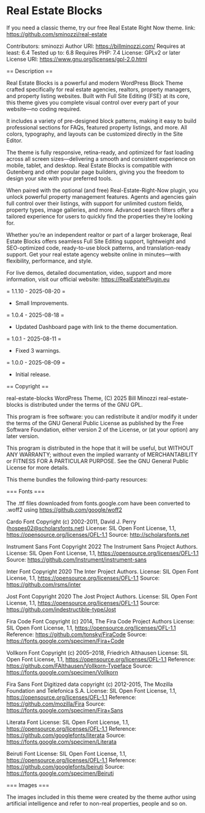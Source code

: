 # Real Estate Blocks

If you need a classic theme, try our free Real Estate Right Now theme. link: https://github.com/sminozzi/real-estate

Contributors: sminozzi
Author URI: https://billminozzi.com/
Requires at least: 6.4
Tested up to: 6.8
Requires PHP: 7.4
License: GPLv2 or later
License URI: https://www.gnu.org/licenses/gpl-2.0.html

== Description ==

Real Estate Blocks is a powerful and modern WordPress Block Theme crafted specifically for real estate agencies, realtors, property managers, and property listing websites. Built with Full Site Editing (FSE) at its core, this theme gives you complete visual control over every part of your website—no coding required.

It includes a variety of pre-designed block patterns, making it easy to build professional sections for FAQs, featured property listings, and more. All colors, typography, and layouts can be customized directly in the Site Editor.

The theme is fully responsive, retina-ready, and optimized for fast loading across all screen sizes—delivering a smooth and consistent experience on mobile, tablet, and desktop. Real Estate Blocks is compatible with Gutenberg and other popular page builders, giving you the freedom to design your site with your preferred tools.

When paired with the optional (and free) Real-Estate-Right-Now plugin, you unlock powerful property management features. Agents and agencies gain full control over their listings, with support for unlimited custom fields, property types, image galleries, and more. Advanced search filters offer a tailored experience for users to quickly find the properties they’re looking for.

Whether you’re an independent realtor or part of a larger brokerage, Real Estate Blocks offers seamless Full Site Editing support, lightweight and SEO-optimized code, ready-to-use block patterns, and translation-ready support. Get your real estate agency website online in minutes—with flexibility, performance, and style.

For live demos, detailed documentation, video, support and more information, visit our official website: https://RealEstatePlugin.eu

= 1.1.10 - 2025-08-20 =
* Small Improvements.

= 1.0.4 - 2025-08-18 =
* Updated Dashboard page with link to the theme documentation.

= 1.0.1 - 2025-08-11 =
* Fixed 3 warnings.

= 1.0.0 - 2025-08-09 =
* Initial release.


== Copyright ==

real-estate-blocks WordPress Theme, (C) 2025 Bill Minozzi
real-estate-blocks is distributed under the terms of the GNU GPL.

This program is free software: you can redistribute it and/or modify
it under the terms of the GNU General Public License as published by
the Free Software Foundation, either version 2 of the License, or
(at your option) any later version.

This program is distributed in the hope that it will be useful,
but WITHOUT ANY WARRANTY; without even the implied warranty of
MERCHANTABILITY or FITNESS FOR A PARTICULAR PURPOSE. See the
GNU General Public License for more details.

This theme bundles the following third-party resources:

=== Fonts ===

The .ttf files downloaded from fonts.google.com have been converted to .woff2 using
https://github.com/google/woff2

Cardo Font
Copyright (c) 2002-2011, David J. Perry (hospes02@scholarsfonts.net)
License: SIL Open Font License, 1.1, https://opensource.org/licenses/OFL-1.1
Source: http://scholarsfonts.net

Instrument Sans Font
Copyright 2022 The Instrument Sans Project Authors.
License: SIL Open Font License, 1.1, https://opensource.org/licenses/OFL-1.1
Source: https://github.com/Instrument/instrument-sans

Inter Font
Copyright 2020 The Inter Project Authors.
License: SIL Open Font License, 1.1, https://opensource.org/licenses/OFL-1.1
Source: https://github.com/rsms/inter

Jost Font
Copyright 2020 The Jost Project Authors.
License: SIL Open Font License, 1.1, https://opensource.org/licenses/OFL-1.1
Source: https://github.com/indestructible-type/Jost

Fira Code Font
Copyright (c) 2014, The Fira Code Project Authors
License: SIL Open Font License, 1.1, https://opensource.org/licenses/OFL-1.1
Reference: https://github.com/tonsky/FiraCode
Source: https://fonts.google.com/specimen/Fira+Code

Vollkorn Font
Copyright (c) 2005–2018, Friedrich Althausen
License: SIL Open Font License, 1.1, https://opensource.org/licenses/OFL-1.1
Reference: https://github.com/FAlthausen/Vollkorn-Typeface
Source: https://fonts.google.com/specimen/Vollkorn

Fira Sans Font
Digitized data copyright (c) 2012-2015, The Mozilla Foundation and Telefonica S.A.
License: SIL Open Font License, 1.1, https://opensource.org/licenses/OFL-1.1
Reference: https://github.com/mozilla/Fira
Source: https://fonts.google.com/specimen/Fira+Sans

Literata Font
License: SIL Open Font License, 1.1, https://opensource.org/licenses/OFL-1.1
Reference: https://github.com/googlefonts/literata
Source: https://fonts.google.com/specimen/Literata

Beiruti Font
License: SIL Open Font License, 1.1, https://opensource.org/licenses/OFL-1.1
Reference: https://github.com/googlefonts/beiruti
Source: https://fonts.google.com/specimen/Beiruti

=== Images ===

The images included in this theme were created by the theme author using artificial intelligence and refer to non-real properties, people and so on.
